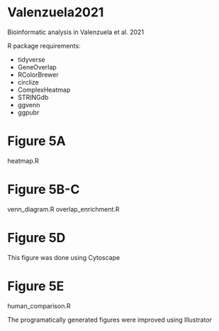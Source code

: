 # Valenzuela2021
Bioinformatic analysis in Valenzuela et al. 2021

R package requirements:
- tidyverse
- GeneOverlap
- RColorBrewer
- circlize
- ComplexHeatmap
- STRINGdb
- ggvenn
- ggpubr

# Figure 5A
heatmap.R

# Figure 5B-C
venn_diagram.R
overlap_enrichment.R

# Figure 5D
This figure was done using Cytoscape

# Figure 5E
human_comparison.R

The programatically generated figures were improved using Illustrator

